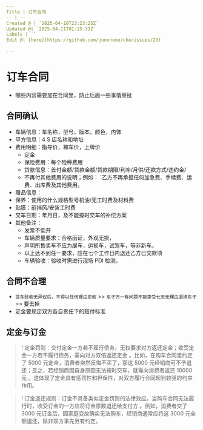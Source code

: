 ```yaml
---
Title | 订车合同
-- | --
Created @ | `2025-04-10T23:23:25Z`
Updated @| `2025-04-11T01:25:31Z`
Labels | ``
Edit @| [here](https://github.com/junxnone/che/issues/23)

---
```

# 订车合同
- 哪些内容需要加在合同里，防止后面一些事情掰扯


## 合同确认

- 车辆信息：车名称，型号，版本，颜色，内饰
- 甲方信息：4 S 店名称和地址
- 费用明细：指导价，裸车价，上牌价
  - 定金
  - 保险费用：每个险种费用
  - 贷款信息：首付金额/贷款金额/贷款期限/利率/月供/还款方式/违约金/
  - 不再付其他费用的说明；例如： `乙方不再承担任何加急费、手续费、运费、出库费及其他费用。
- 赠品信息：
- 保养：使用的什么规格型号机油/无工时费及材料费
- 贴膜：前挡风/安装工时费
- 交车日期：年月日，及不能按时交车的补偿方案
- 其他备注：
  - 发票不低开
  - 车辆质量要求：合格函证，外观无损，
  - 声明所售卖车不应为展车，运损车，试驾车，等非新车。
  - 以上达不到任一要求，应在七个工作日内退还乙方已交款项
  - 车辆验收：验收时需进行现场 PDI 检测。


## 合同不合理

- `提车验收无异议后，不得以任何理由拒收` >> `车子万一有问题不能享受七天无理由退换车子` >> 要去掉
- 定金要规定双方各自责任下的赔付标准

## 定金与订金

>! 定金罚则：交付定金一方若不履行债务，无权要求对方返还定金；收受定金一方若不履行债务，需向对方双倍返还定金 。比如，在购车合同里约定了 5000 元定金，消费者突然反悔不买了，那这 5000 元经销商可不予退还；反之，若经销商因自身原因无法按时交车，就需向消费者返还 10000 元 。这体现了定金具有惩罚性和担保性，对双方履行合同起到较强的约束作用。

>! 订金退还规则：订金不具备类似定金罚则的法律效应。当购车合同无法履行时，收受订金的一方应将订金原数退还给支付方 。例如，消费者交了 3000 元订金后，因家庭变故确实无法购车，经销商通常应将这 3000 元全额退还，除非双方事先另有约定。

